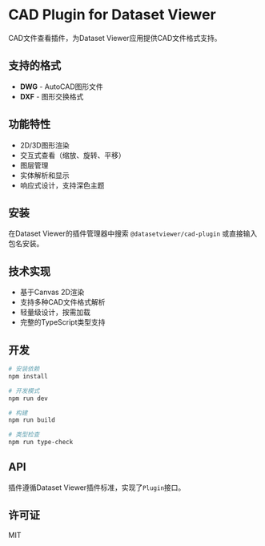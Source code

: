 # CAD Plugin for Dataset Viewer

CAD文件查看插件，为Dataset Viewer应用提供CAD文件格式支持。

## 支持的格式

- **DWG** - AutoCAD图形文件
- **DXF** - 图形交换格式

## 功能特性

- 2D/3D图形渲染
- 交互式查看（缩放、旋转、平移）
- 图层管理
- 实体解析和显示
- 响应式设计，支持深色主题

## 安装

在Dataset Viewer的插件管理器中搜索 `@datasetviewer/cad-plugin` 或直接输入包名安装。

## 技术实现

- 基于Canvas 2D渲染
- 支持多种CAD文件格式解析
- 轻量级设计，按需加载
- 完整的TypeScript类型支持

## 开发

```bash
# 安装依赖
npm install

# 开发模式
npm run dev

# 构建
npm run build

# 类型检查
npm run type-check
```

## API

插件遵循Dataset Viewer插件标准，实现了`Plugin`接口。

## 许可证

MIT
